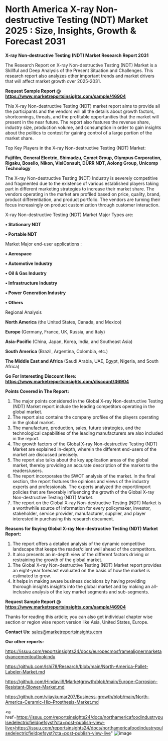 # North America X-ray Non-destructive Testing (NDT) Market 2025 : Size, Insights, Growth & Forecast 2031

<strong>X-ray Non-destructive Testing (NDT) Market Research Report 2031</strong>

The Research Report on X-ray Non-destructive Testing (NDT) Market is a Skillful and Deep Analysis of the Present Situation and Challenges. This research report also analyzes other important trends and market drivers that will affect market growth over 2025-2031.

<strong>Request Sample Report @ <a href=https://www.marketreportsinsights.com/sample/46904>https://www.marketreportsinsights.com/sample/46904</a></strong>

This X-ray Non-destructive Testing (NDT) market report aims to provide all the participants and the vendors will all the details about growth factors, shortcomings, threats, and the profitable opportunities that the market will present in the near future. The report also features the revenue share, industry size, production volume, and consumption in order to gain insights about the politics to contest for gaining control of a large portion of the market share.

Top Key Players in the X-ray Non-destructive Testing (NDT) Market:

<strong>Fujifilm, General Electric, Shimadzu, Comet Group, Olympus Corporation, Rigaku, Bosello, Nikon, VisiConsult, DÜRR NDT, Aolong Group, Unicomp Technology</strong>

The X-ray Non-destructive Testing (NDT) Industry is severely competitive and fragmented due to the existence of various established players taking part in different marketing strategies to increase their market share. The vendors operating in the market are profiled based on price, quality, brand, product differentiation, and product portfolio. The vendors are turning their focus increasingly on product customization through customer interaction.

X-ray Non-destructive Testing (NDT) Market Major Types are:

<strong>•  Stationary NDT

•  Portable NDT</strong>

Market Major end-user applications :

<strong>•  Aerospace

•  Automotive Industry

•  Oil & Gas Industry

•  Infrastructure Industry

•  Power Generation Industry

•  Others</strong>

Regional Analysis

</u><strong><b>North America</b></strong> (the United States, Canada, and Mexico)

<strong><b>Europe </b></strong>(Germany, France, UK, Russia, and Italy)

<strong><b>Asia-Pacific</b></strong> (China, Japan, Korea, India, and Southeast Asia)

<strong><b>South America</b></strong> (Brazil, Argentina, Colombia, etc.)

<strong><b>The Middle East and Africa</b></strong> (Saudi Arabia, UAE, Egypt, Nigeria, and South Africa)

<strong>Go For Interesting Discount Here: <a href=https://www.marketreportsinsights.com/discount/46904>https://www.marketreportsinsights.com/discount/46904</a></strong>

<strong>Points Covered in The Report:</strong>
<ol>
  <li>The major points considered in the Global X-ray Non-destructive Testing (NDT) Market report include the leading competitors operating in the global market.</li>
  <li>The report also contains the company profiles of the players operating in the global market.</li>
  <li>The manufacture, production, sales, future strategies, and the technological capabilities of the leading manufacturers are also included in the report.</li>
  <li>The growth factors of the Global X-ray Non-destructive Testing (NDT) Market are explained in-depth, wherein the different end-users of the market are discussed precisely.</li>
  <li>The report also talks about the key application areas of the global market, thereby providing an accurate description of the market to the readers/users.</li>
  <li>The report incorporates the SWOT analysis of the market. In the final section, the report features the opinions and views of the industry experts and professionals. The experts analyzed the export/import policies that are favorably influencing the growth of the Global X-ray Non-destructive Testing (NDT) Market.</li>
  <li>The report on the Global X-ray Non-destructive Testing (NDT) Market is a worthwhile source of information for every policymaker, investor, stakeholder, service provider, manufacturer, supplier, and player interested in purchasing this research document.</li>
</ol>
<strong>Reasons for Buying Global X-ray Non-destructive Testing (NDT) Market Report:</strong>

<ol>
  <li>The report offers a detailed analysis of the dynamic competitive landscape that keeps the reader/client well ahead of the competitors.</li>
  <li>It also presents an in-depth view of the different factors driving or restraining the growth of the global market.</li>
  <li>The Global X-ray Non-destructive Testing (NDT) Market report provides an eight-year forecast evaluated on the basis of how the market is estimated to grow.</li>
  <li>It helps in making aware business decisions by having providing thorough insights insights into the global market and by making an all-inclusive analysis of the key market segments and sub-segments.</li>
</ol>
<strong>Request Sample Report @ <a href=https://www.marketreportsinsights.com/sample/46904>https://www.marketreportsinsights.com/sample/46904</a></strong>


Thanks for reading this article; you can also get individual chapter wise section or region wise report version like Asia, United States, Europe.

<strong>Contact Us:</strong>
sales@marketreportsinsights.com

<strong>Our other reports:</strong>

<a href=https://issuu.com/reportsinsights24/docs/europecmosframealignermarketadvancementoutlookindu>https://issuu.com/reportsinsights24/docs/europecmosframealignermarketadvancementoutlookindu</a>

<a href=https://github.com/Ishi78/Research/blob/main/North-America-Pallet-Labeler-Market.md>https://github.com/Ishi78/Research/blob/main/North-America-Pallet-Labeler-Market.md</a>

<a href=https://github.com/Hindavii9/Marketgrowth/blob/main/Europe-Corrosion-Resistant-Blower-Market.md>https://github.com/Hindavii9/Marketgrowth/blob/main/Europe-Corrosion-Resistant-Blower-Market.md</a>

<a href=https://github.com/vijaykumar207/Business-growth/blob/main/North-America-Ceramic-Hip-Prosthesis-Market.md>https://github.com/vijaykumar207/Business-growth/blob/main/North-America-Ceramic-Hip-Prosthesis-Market.md</a>

<a href=https://issuu.com/reportsinsights24/docs/northamericafoodindustrypulsedelectricfieldpefsyst?cta=post-publish-view-live>https://issuu.com/reportsinsights24/docs/northamericafoodindustrypulsedelectricfieldpefsyst?cta=post-publish-view-live</a>"
![image](https://github.com/user-attachments/assets/966c3896-7f38-4e12-bac2-f39fe9cb1364)
